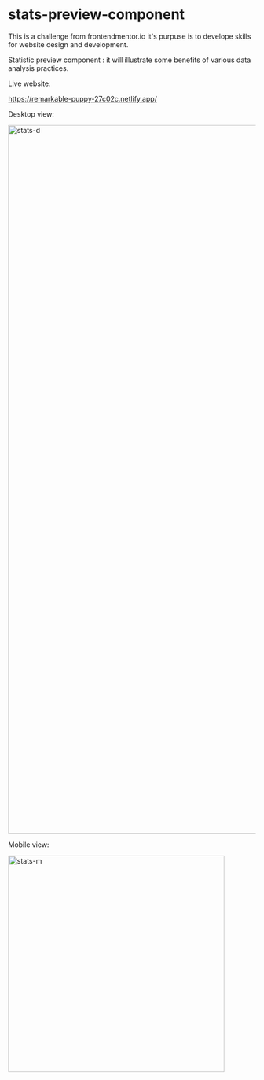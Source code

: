 # stats-preview-component

This is a challenge from frontendmentor.io it's purpuse is to develope skills for website design and development.

Statistic preview component : it will illustrate some benefits of various data analysis practices.


Live website:

https://remarkable-puppy-27c02c.netlify.app/


Desktop view:

<img src="https://user-images.githubusercontent.com/103607112/166124792-4c6e32d3-db7c-4bfe-be11-53e923c657fb.png" width="1440" height="auto" title="stats-d">


Mobile view:

<img src="https://user-images.githubusercontent.com/103607112/166124878-33973dd0-0c0e-4715-997f-d56730d1f7c8.png" width="440" height="auto" title="stats-m">

